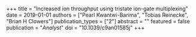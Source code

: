 +++
title = "Increased ion throughput using tristate ion-gate multiplexing"
date = 2019-01-01
authors = ["Pearl Kwantwi-Barima", "Tobias Reinecke", "Brian H Clowers"]
publication_types = ["2"]
abstract = ""
featured = false
publication = "*Analyst*"
doi = "10.1039/c9an01585j"
+++

